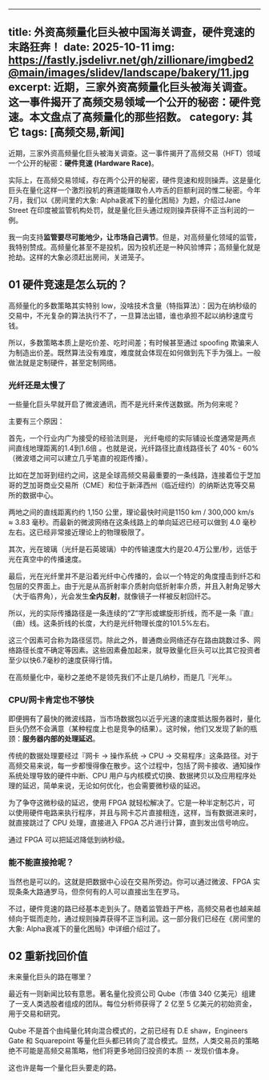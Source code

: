 
---
title: 外资高频量化巨头被中国海关调查，硬件竞速的末路狂奔！
date: 2025-10-11
img: https://fastly.jsdelivr.net/gh/zillionare/imgbed2@main/images/slidev/landscape/bakery/11.jpg
excerpt: 近期，三家外资高频量化巨头被海关调查。这一事件揭开了高频交易领域一个公开的秘密：硬件竞速。本文盘点了高频量化的那些招数。
category: 其它
tags: [高频交易,新闻]
---

近期，三家外资高频量化巨头被海关调查。这一事件揭开了高频交易（HFT）领域一个公开的秘密：**硬件竞速 (Hardware Race)**。

实际上，在高频交易领域，存在两个公开的秘密，硬件竞速和规则操弄。这是量化巨头在量化这样一个激烈投机的赛道能赚取令人咋舌的巨额利润的惟二秘密。今年7月，我们以《房间里的大象: Alpha衰减下的量化困局》为题，介绍过Jane Street 在印度被监管机构处罚，就是量化巨头通过规则操弄获得不正当利润的一例。

我一向支持**监管要尽可能地少，让市场自己调节**。但是，对高频量化领域的监管，我特别赞成。高频量化甚至不是投机，因为投机还是一种风验博弈；高频量化就是抢劫。这样的大象必须赶出房间，关进笼子。

## 01 硬件竞速是怎么玩的？

高频量化的多数策略其实特别 low，没啥技术含量（特指算法）：因为在纳秒级的交易中，不光复杂的算法执行不了，一旦算法出错，谁也承担不起以纳秒速度亏钱。

所以，多数策略本质上是吃价差、吃时间差；有时候甚至通过 spoofing 欺骗来人为制造出价差。既然算法没有难度，难度就会体现在如何做到先下手为强上。一般做法就是定制硬件，甚至定制网络。

### 光纤还是太慢了

一些量化巨头早就开启了微波通讯，而不是光纤来传送数据。所为何来呢？

主要有三个原因：

首先，一个行业内广为接受的经验法则是， 光纤电缆的实际铺设长度通常是两点间直线地理距离的1.4到1.6倍 。也就是说，光纤路径比直线路径长了 40% - 60%（微波塔之间可以建立几乎笔直的视距传播）。

比如在芝加哥到纽约之间，这是全球高频交易最重要的一条线路，连接着位于芝加哥的芝加哥商业交易所（CME）和位于新泽西州（临近纽约）的纳斯达克等交易所的数据中心。

两地之间的直线距离约约 1,150 公里，理论最快时间是1150 km / 300,000 km/s ≈ 3.83 毫秒。而最新的微波网络在这条线路上的单向延迟已经可以做到 4.0 毫秒左右。这已经非常接近理论上的物理极限了。

其次，光在玻璃（光纤是石英玻璃）中的传输速度大约是20.4万公里/秒，远低于光在真空中的传播速度。

最后，光在光纤里并不是沿着光纤中心传播的，会以一个特定的角度撞击到纤芯和包层的交界面上。由于光是从高折射率介质射向低折射率介质，并且入射角足够大（大于临界角），光会发生**全内反射**，就像镜子一样被反射回纤芯。

所以，光的实际传播路径是一条连续的“Z”字形或螺旋形折线，而不是一条『直』（曲）线。这条折线的长度，大约是光纤物理长度的101.5%左右。

这三个因素可合称为路径惩罚。除此之外，普通商业网络还存在路由跳数过多、网络路径长度不确定等因素。这些因素叠加起来，就导致量化巨头可以比其它投资者至少以快6.7毫秒的速度获得行情。

在高频量化中，毫秒之差绝不是领先我们不止是几纳秒，而是几『光年』。


### CPU/网卡肯定也不够快


即便拥有了最快的微波线路，当市场数据包以近乎光速的速度抵达服务器时，量化巨头仍然不会满意（某种程度上也是竞争的结果）。这时候，他们又发现了新的瓶颈：**服务器内部的处理延迟**。

传统的数据处理要经过『网卡 -> 操作系统 -> CPU -> 交易程序』这条路径。对于高频交易来说，每一步都慢得像在散步。这个过程中，包括了网卡接收、通知操作系统处理导致的硬件中断、CPU 用户与内核模式切换、数据拷贝以及应用程序处理的延迟，简单来说，无论如何优化，也会需要微秒级的延迟。

为了争夺这微秒级的延迟，使用 FPGA 就轻松解决了。它是一种半定制芯片，可以使用硬件电路来执行程序，并且与网卡芯片直接相连，这样，当有数据进来时，就直接跳过了 CPU 处理，直接进入 FPGA 芯片进行计算，直到发出信号响应。

通过 FPGA 可以把延迟降低到纳秒级。

### 能不能直接抢呢？

当然也是可以的。这就是把数据中心设在交易所旁边。你可以通过微波、FPGA 实现条条大路通罗马，但奈何有的人可以直接出生在罗马。

不过，硬件竞速的路已经基本走到头了。随着监管趋于严格，高频交易者也越来越倾向于铤而走险，通过规则操弄获得不正当利润。这一部分我们已经在《房间里的大象: Alpha衰减下的量化困局》中详细介绍过了。

## 02 重新找回价值

未来量化巨头的路在哪里？

最近有一则新闻比较有意思。著名量化投资公司 Qube（市值 340 亿美元）组建了一支人类选股者组成的团队。每位分析师获得了 2 亿至 5 亿美元的初始资金，用于交易和研究。

Qube 不是首个由纯量化转向混合模式的，之前已经有 D.E shaw，Engineers Gate 和 Squarepoint 等量化巨头都已转向了混合模式。显然，人类交易员的策略绝不可能是高频交易策略，他们将更多地回归投资的本质 -- 发现价值本身。

这也许是每一个量化巨头要走的路。

